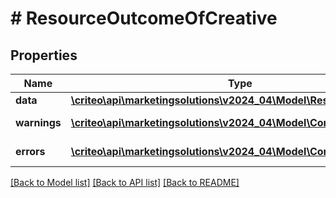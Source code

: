 # # ResourceOutcomeOfCreative

## Properties

Name | Type | Description | Notes
------------ | ------------- | ------------- | -------------
**data** | [**\criteo\api\marketingsolutions\v2024_04\Model\ResourceOfCreative**](ResourceOfCreative.md) |  | [optional]
**warnings** | [**\criteo\api\marketingsolutions\v2024_04\Model\CommonProblem[]**](CommonProblem.md) |  | [optional] [readonly]
**errors** | [**\criteo\api\marketingsolutions\v2024_04\Model\CommonProblem[]**](CommonProblem.md) |  | [optional] [readonly]

[[Back to Model list]](../../README.md#models) [[Back to API list]](../../README.md#endpoints) [[Back to README]](../../README.md)
